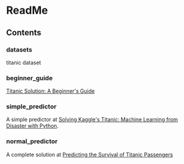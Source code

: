 # ReadMe

## Contents
### datasets
titanic dataset

### beginner_guide
[Titanic Solution: A Beginner's Guide](https://www.kaggle.com/chapagain/titanic-solution-a-beginner-s-guide)

### simple_predictor
A simple predictor at [Solving Kaggle's Titanic: Machine Learning from Disaster with Python](https://www.youtube.com/watch?v=B3cI_Ls_3Gk).

### normal_predictor
A complete solution at [Predicting the Survival of Titanic Passengers](https://towardsdatascience.com/predicting-the-survival-of-titanic-passengers-30870ccc7e8)